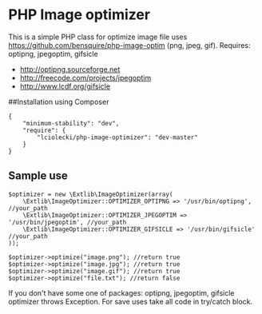 PHP Image optimizer
===============

This is a simple PHP class for optimize image file uses https://github.com/bensquire/php-image-optim (png, jpeg, gif). Requires: optipng, jpegoptim, gifsicle

 * http://optipng.sourceforge.net
 * http://freecode.com/projects/jpegoptim
 * http://www.lcdf.org/gifsicle


##Installation using Composer

    {
        "minimum-stability": "dev",
        "require": {
            "lciolecki/php-image-optimizer": "dev-master"
        }
    }

## Sample use

    $optimizer = new \Extlib\ImageOptimizer(array(
        \Extlib\ImageOptimizer::OPTIMIZER_OPTIPNG => '/usr/bin/optipng',  //your_path
        \Extlib\ImageOptimizer::OPTIMIZER_JPEGOPTIM => '/usr/bin/jpegoptim', //your_path
        \Extlib\ImageOptimizer::OPTIMIZER_GIFSICLE => '/usr/bin/gifsicle' //your_path
    ));

    $optimizer->optimize("image.png"); //return true
    $optimizer->optimize("image.jpg"); //return true
    $optimizer->optimize("image.gif"); //return true
    $optimizer->optimize("file.txt"); //return false

If you don't have some one of packages: optipng, jpegoptim, gifsicle optimizer throws Exception. For save uses take all code in try/catch block.
